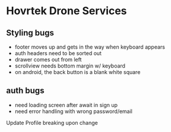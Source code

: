 # Hovrtek Drone Services

## Styling bugs

* footer moves up and gets in the way when keyboard appears
* auth headers need to be sorted out
* drawer comes out from left
* scrollview needs bottom margin w/ keyboard
* on android, the back button is a blank white square

## auth bugs

* need loading screen after await in sign up
* need error handling with wrong password/email


Update Profile breaking upon change